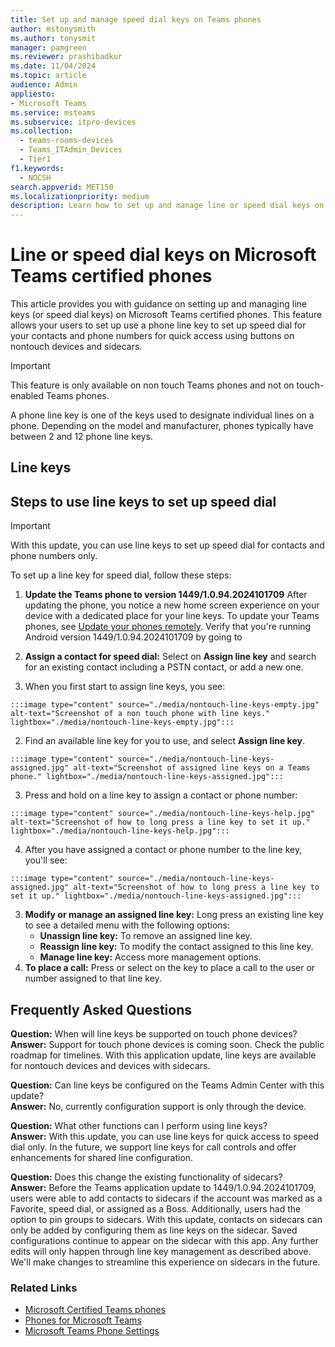 ```yaml
---
title: Set up and manage speed dial keys on Teams phones
author: mstonysmith
ms.author: tonysmit
manager: pamgreen
ms.reviewer: prashibadkur
ms.date: 11/04/2024
ms.topic: article
audience: Admin
appliesto:
- Microsoft Teams
ms.service: msteams
ms.subservice: itpro-devices
ms.collection:
  - teams-rooms-devices
  - Teams_ITAdmin_Devices
  - Tier1
f1.keywords:
  - NOCSH
search.appverid: MET150
ms.localizationpriority: medium
description: Learn how to set up and manage line or speed dial keys on Microsoft Teams certified phones for quick access to custom contacts and speed dial.
---
```


# Line or speed dial keys on Microsoft Teams certified phones

This article provides you with guidance on setting up and managing line keys (or speed dial keys) on Microsoft Teams certified phones. This feature allows your users to set up use a phone line key to set up speed dial for your contacts and phone numbers for quick access using buttons on nontouch devices and sidecars.

> [!IMPORTANT]
> This feature is only available on non touch Teams phones and not on touch-enabled Teams phones.

A phone line key is one of the keys used to designate individual lines on a phone. Depending on the model and manufacturer, phones typically have between 2 and 12 phone line keys.

## Line keys

## Steps to use line keys to set up speed dial

> [!IMPORTANT]
> With this update, you can use line keys to set up speed dial for contacts and phone numbers only.

To set up a line key for speed dial, follow these steps:

1. **Update the Teams phone to version 1449/1.0.94.2024101709** After updating the phone, you notice a new home screen experience on your device with a dedicated place for your line keys. To update your Teams phones, see [Update your phones remotely](remote-update-teams-phones.md).  Verify that you're running Android version 1449/1.0.94.2024101709 by going to 

2. **Assign a contact for speed dial:** Select on **Assign line key** and search for an existing contact including a PSTN contact, or add a new one.

  1. When you first start to assign line keys, you see:

    :::image type="content" source="./media/nontouch-line-keys-empty.jpg" alt-text="Screenshot of a non touch phone with line keys." lightbox="./media/nontouch-line-keys-empty.jpg":::

  2. Find an available line key for you to use, and select **Assign line key**.
  
    :::image type="content" source="./media/nontouch-line-keys-assigned.jpg" alt-text="Screenshot of assigned line keys on a Teams phone." lightbox="./media/nontouch-line-keys-assigned.jpg":::
  
  3. Press and hold on a line key to assign a contact or phone number:

    :::image type="content" source="./media/nontouch-line-keys-help.jpg" alt-text="Screenshot of how to long press a line key to set it up." lightbox="./media/nontouch-line-keys-help.jpg":::

  4. After you have assigned a contact or phone number to the line key, you'll see:
  
    :::image type="content" source="./media/nontouch-line-keys-assigned.jpg" alt-text="Screenshot of how to long press a line key to set it up." lightbox="./media/nontouch-line-keys-assigned.jpg":::

3. **Modify or manage an assigned line key:** Long press an existing line key to see a detailed menu with the following options:
    - **Unassign line key:** To remove an assigned line key.
    - **Reassign line key:** To modify the contact assigned to this line key.
    - **Manage line key:** Access more management options.
1. **To place a call:** Press or select on the key to place a call to the user or number assigned to that line key.

## Frequently Asked Questions

**Question:** When will line keys be supported on touch phone devices?  
**Answer:** Support for touch phone devices is coming soon. Check the public roadmap for timelines. With this application update, line keys are available for nontouch devices and devices with sidecars.

**Question:** Can line keys be configured on the Teams Admin Center with this update?  
**Answer:** No, currently configuration support is only through the device.

**Question:** What other functions can I perform using line keys?  
**Answer:** With this update, you can use line keys for quick access to speed dial only. In the future, we support line keys for call controls and offer enhancements for shared line configuration.

**Question:** Does this change the existing functionality of sidecars?  
**Answer:** Before the Teams application update to 1449/1.0.94.2024101709, users were able to add contacts to sidecars if the account was marked as a Favorite, speed dial, or assigned as a Boss. Additionally, users had the option to pin groups to sidecars. With this update, contacts on sidecars can only be added by configuring them as line keys on the sidecar. Saved configurations continue to appear on the sidecar with this app. Any further edits will only happen through line key management as described above. We'll make changes to streamline this experience on sidecars in the future.

### Related Links

- [Microsoft Certified Teams phones](../devices/teams-phones-certified-hardware.md)
- [Phones for Microsoft Teams](phones-for-teams.md)
- [Microsoft Teams Phone Settings](/microsoftteams/phones-settings)